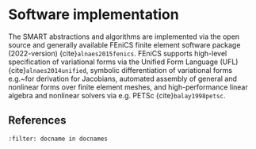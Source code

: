 # Software implementation

The SMART abstractions and algorithms are implemented via the open source and generally available FEniCS finite element software package (2022-version) {cite}`alnaes2015fenics`. FEniCS supports high-level specification of variational forms via the Unified Form Language (UFL) {cite}`alnaes2014unified`, symbolic differentiation of variational forms e.g.~for derivation for Jacobians, automated assembly of general and nonlinear forms over finite element meshes, and high-performance linear algebra and nonlinear solvers via e.g. PETSc {cite}`balay1998petsc`.


## References

```{bibliography}
:filter: docname in docnames
```
